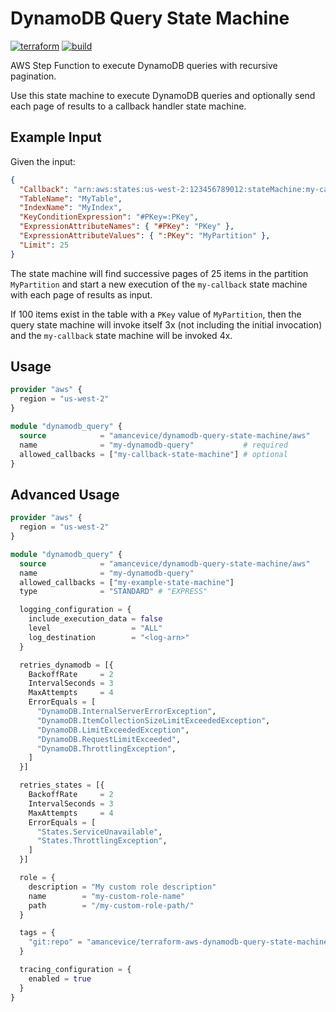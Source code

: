 # DynamoDB Query State Machine

[![terraform](https://img.shields.io/github/v/tag/amancevice/terraform-aws-dynamodb-query-state-machine?color=62f&label=version&logo=terraform&style=flat-square)](https://registry.terraform.io/modules/amancevice/dynamodb-query-state-machine/aws)
[![build](https://img.shields.io/github/actions/workflow/status/amancevice/terraform-aws-dynamodb-query-state-machine/validate.yml?logo=github&style=flat-square)](https://github.com/amancevice/terraform-aws-dynamodb-query-state-machine/actions/workflows/validate.yml)

AWS Step Function to execute DynamoDB queries with recursive pagination.

Use this state machine to execute DynamoDB queries and optionally send each page of results to a callback handler state machine.

## Example Input

Given the input:

```json
{
  "Callback": "arn:aws:states:us-west-2:123456789012:stateMachine:my-callback",
  "TableName": "MyTable",
  "IndexName": "MyIndex",
  "KeyConditionExpression": "#PKey=:PKey",
  "ExpressionAttributeNames": { "#PKey": "PKey" },
  "ExpressionAttributeValues": { ":PKey": "MyPartition" },
  "Limit": 25
}
```

The state machine will find successive pages of 25 items in the partition `MyPartition` and start a new execution of the `my-callback` state machine with each page of results as input.

If 100 items exist in the table with a `PKey` value of `MyPartition`, then the query state machine will invoke itself 3x (not including the initial invocation) and the `my-callback` state machine will be invoked 4x.

## Usage

```terraform
provider "aws" {
  region = "us-west-2"
}

module "dynamodb_query" {
  source            = "amancevice/dynamodb-query-state-machine/aws"
  name              = "my-dynamodb-query"           # required
  allowed_callbacks = ["my-callback-state-machine"] # optional
}
```

## Advanced Usage

```terraform
provider "aws" {
  region = "us-west-2"
}

module "dynamodb_query" {
  source            = "amancevice/dynamodb-query-state-machine/aws"
  name              = "my-dynamodb-query"
  allowed_callbacks = ["my-example-state-machine"]
  type              = "STANDARD" # "EXPRESS"

  logging_configuration = {
    include_execution_data = false
    level                  = "ALL"
    log_destination        = "<log-arn>"
  }

  retries_dynamodb = [{
    BackoffRate     = 2
    IntervalSeconds = 3
    MaxAttempts     = 4
    ErrorEquals = [
      "DynamoDB.InternalServerErrorException",
      "DynamoDB.ItemCollectionSizeLimitExceededException",
      "DynamoDB.LimitExceededException",
      "DynamoDB.RequestLimitExceeded",
      "DynamoDB.ThrottlingException",
    ]
  }]

  retries_states = [{
    BackoffRate     = 2
    IntervalSeconds = 3
    MaxAttempts     = 4
    ErrorEquals = [
      "States.ServiceUnavailable",
      "States.ThrottlingException",
    ]
  }]

  role = {
    description = "My custom role description"
    name        = "my-custom-role-name"
    path        = "/my-custom-role-path/"
  }

  tags = {
    "git:repo" = "amancevice/terraform-aws-dynamodb-query-state-machine"
  }

  tracing_configuration = {
    enabled = true
  }
}
```
